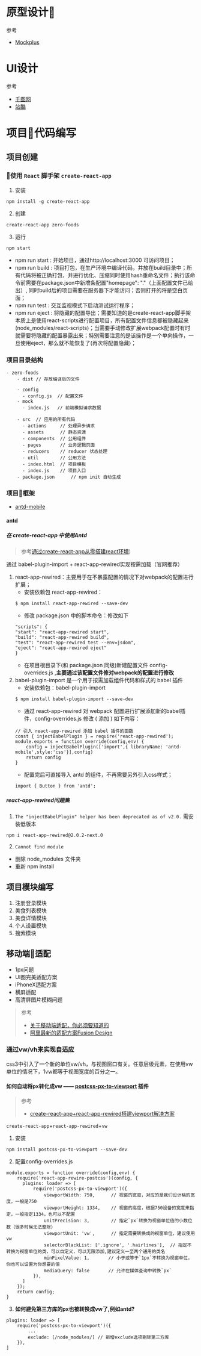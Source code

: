 # 原型设计
参考

* [Mockplus](https://www.mockplus.cn/sample/tags?name=App原型设计)

# UI设计
参考

* [千图网](https://www.58pic.com)
* [站酷](https://www.zcool.com.cn/discover/17!3!0!0!0!!!!2!-1!1)


# 项目代码编写

## 项目创建

### 使用 `React` 脚手架 `create-react-app `
1. 安装
```
npm install -g create-react-app
```
2. 创建
```
create-react-app zero-foods
```
3. 运行
```
npm start
```
+ npm run start : 开始项目，通过http://localhost:3000 可访问项目；
+ npm run build : 项目打包，在生产环境中编译代码，并放在build目录中；所有代码将被正确打包，并进行优化、压缩同时使用hash重命名文件；执行该命令前需要在package.json中新增条配置"homepage": "."（上面配置文件已给出）, 同时build后的项目需要在服务器下才能访问；否则打开的将是空白页面；
+ npm run test : 交互监视模式下启动测试运行程序；
+ npm run eject : 将隐藏的配置导出；需要知道的是create-react-app脚手架本质上是使用react-scripts进行配置项目，所有配置文件信息都被隐藏起来(node_modules/react-scripts)；当需要手动修改扩展webpack配置时有时就需要将隐藏的配置暴露出来；特别需要注意的是该操作是一个单向操作，一旦使用eject，那么就不能恢复了(再次将配置隐藏)；

### 项目目录结构
```
- zero-foods
    - dist // 存放编译后的文件

    - config
      - config.js  // 配置文件
    - mock
      - index.js   // 前端模拟请求数据

    - src  // 应用的所有代码
      - actions     // 处理异步请求
      - assets      // 静态资源
      - components  // 公用组件
      - pages       // 业务逻辑页面
      - reducers    // reducer 状态处理
      - util        // 公用方法
      - index.html  // 项目模板
      - index.js    // 项目入口
    - package.json      // npm init 自动生成
```

### 项目框架
+ [antd-mobile](https://mobile.ant.design/docs/react/introduce-cn)


#### antd
##### 在 create-react-app 中使用Antd
>参考[通过create-react-app从零搭建react环境](https://segmentfault.com/a/1190000015301231))

通过 babel-plugin-import + react-app-rewired实现按需加载（官网推荐）

1. react-app-rewired：主要用于在不暴露配置的情况下对webpack的配置进行扩展；
    + 安装依赖包 react-app-rewired：
    ```
    $ npm install react-app-rewired --save-dev
    ```
    + 修改 package.json 中的脚本命令：修改如下
    ```
    "scripts": {
    "start": "react-app-rewired start",
    "build": "react-app-rewired build",
    "test": "react-app-rewired test --env=jsdom",
    "eject": "react-app-rewired eject"
    }
    ```
    + 在项目根目录下(和 package.json 同级)新建配置文件 config-overrides.js ,**主要通过该配置文件修对webpack的配置进行修改**
2. babel-plugin-import 是一个用于按需加载组件代码和样式的 babel 插件
    + 安装依赖包：babel-plugin-import
    ```
    $ npm install babel-plugin-import --save-dev
    ```
    + 通过 react-app-rewired 对 webpack 配置进行扩展添加新的babel插件，config-overrides.js 修改 ( 添加 ) 如下内容：
    ```    
    // 引入 react-app-rewired 添加 babel 插件的函数
    const { injectBabelPlugin } = require('react-app-rewired');
    module.exports = function override(config,env) {
        config = injectBabelPlugin(['import',{ libraryName: 'antd-mobile',style:'css'}],config)
        return config
    }
    ```
    + 配置完后可直接导入 antd 的组件，不再需要另外引入css样式；
    ```   
    import { Button } from 'antd';
    ```

##### react-app-rewired问题集
1. `The "injectBabelPlugin" helper has been deprecated as of v2.0.`
需安装低版本
```
npm i react-app-rewired@2.0.2-next.0
```
2. `Cannot find module`
+ 删除 node_modules 文件夹
+ 重新 npm install

## 项目模块编写
1. 注册登录模块
2. 美食列表模块
3. 美食详情模块
4. 个人设置模块
5. 搜索模块

## 移动端适配
* 1px问题
* UI图完美适配方案
* iPhoneX适配方案
* 横屏适配
* 高清屏图片模糊问题

> 参考
> + [关于移动端适配，你必须要知道的](https://juejin.im/post/5cddf289f265da038f77696c)
> + [阿里最新的适配方案Fusion Design](https://fusion.design/design/doc/16)

### 通过vw/vh来实现自适应
css3中引入了一个新的单位vw/vh，与视图窗口有关。任意层级元素，在使用vw单位的情况下，1vw都等于视图宽度的百分之一。

#### 如何自动将px转化成vw —— [postcss-px-to-viewport](https://github.com/evrone/postcss-px-to-viewport) 插件

> 参考
> * [
create-react-app+react-app-rewired搭建viewport解决方案](https://segmentfault.com/a/1190000016780204)

`create-react-app`+`react-app-rewired`+`vw`
1. 安装
```
npm install postcss-px-to-viewport --save-dev
```
2. 配置config-overrides.js
```
module.exports = function override(config,env) {
    require('react-app-rewire-postcss')(config, {
      plugins: loader => [
          require('postcss-px-to-viewport')({
              viewportWidth: 750,      // 视窗的宽度，对应的是我们设计稿的宽度，一般是750
              viewportHeight: 1334,    // 视窗的高度，根据750设备的宽度来指定，一般指定1334，也可以不配置
              unitPrecision: 3,        // 指定`px`转换为视窗单位值的小数位数（很多时候无法整除）
              viewportUnit: 'vw',      // 指定需要转换成的视窗单位，建议使用vw
              selectorBlackList: ['.ignore', '.hairlines'],  // 指定不转换为视窗单位的类，可以自定义，可以无限添加,建议定义一至两个通用的类名
              minPixelValue: 1,       // 小于或等于`1px`不转换为视窗单位，你也可以设置为你想要的值
              mediaQuery: false       // 允许在媒体查询中转换`px`
          }),
      ]
    });
    return config;
}
```
3. **如何避免第三方库的px也被转换成vw了,例如antd?**
```
plugins: loader => [
    require('postcss-px-to-viewport')({
        ...
        exclude: [/node_modules/] // 新增exclude选项剔除第三方库
    }),
]
```